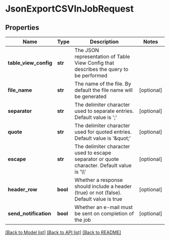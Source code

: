 # JsonExportCSVInJobRequest

## Properties
Name | Type | Description | Notes
------------ | ------------- | ------------- | -------------
**table_view_config** | **str** | The JSON representation of Table View Config that describes the query to be performed | 
**file_name** | **str** | The name of the file. By default the file name will be generated | [optional] 
**separator** | **str** | The delimiter character used to separate entries. Default value is &#39;;&#39; | [optional] 
**quote** | **str** | The delimiter character used for quoted entries. Default value  is &#39;\&quot;&#39; | [optional] 
**escape** | **str** | The delimiter character used to escape separator or quote character. Default value is &#39;\\\\&#39; | [optional] 
**header_row** | **bool** | Whether a response should include a header (true) or not (false). Default value is true | [optional] 
**send_notification** | **bool** | Whether an e-mail must be sent on completion of the job | [optional] 

[[Back to Model list]](../README.md#documentation-for-models) [[Back to API list]](../README.md#documentation-for-api-endpoints) [[Back to README]](../README.md)


